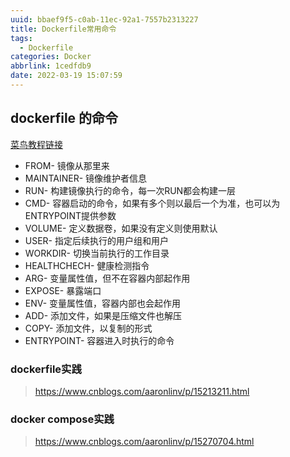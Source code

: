 ```yaml
---
uuid: bbaef9f5-c0ab-11ec-92a1-7557b2313227
title: Dockerfile常用命令
tags:
  - Dockerfile
categories: Docker
abbrlink: 1cedfdb9
date: 2022-03-19 15:07:59
---
```


## dockerfile 的命令
[菜鸟教程链接](https://www.runoob.com/docker/docker-dockerfile.html)

- FROM- 镜像从那里来
- MAINTAINER- 镜像维护者信息
- RUN- 构建镜像执行的命令，每一次RUN都会构建一层
- CMD- 容器启动的命令，如果有多个则以最后一个为准，也可以为ENTRYPOINT提供参数
- VOLUME- 定义数据卷，如果没有定义则使用默认
- USER- 指定后续执行的用户组和用户
- WORKDIR- 切换当前执行的工作目录
- HEALTHCHECH- 健康检测指令
- ARG- 变量属性值，但不在容器内部起作用
- EXPOSE- 暴露端口
- ENV- 变量属性值，容器内部也会起作用
- ADD- 添加文件，如果是压缩文件也解压
- COPY- 添加文件，以复制的形式
- ENTRYPOINT- 容器进入时执行的命令

### dockerfile实践
> https://www.cnblogs.com/aaronlinv/p/15213211.html

### docker compose实践
> https://www.cnblogs.com/aaronlinv/p/15270704.html
